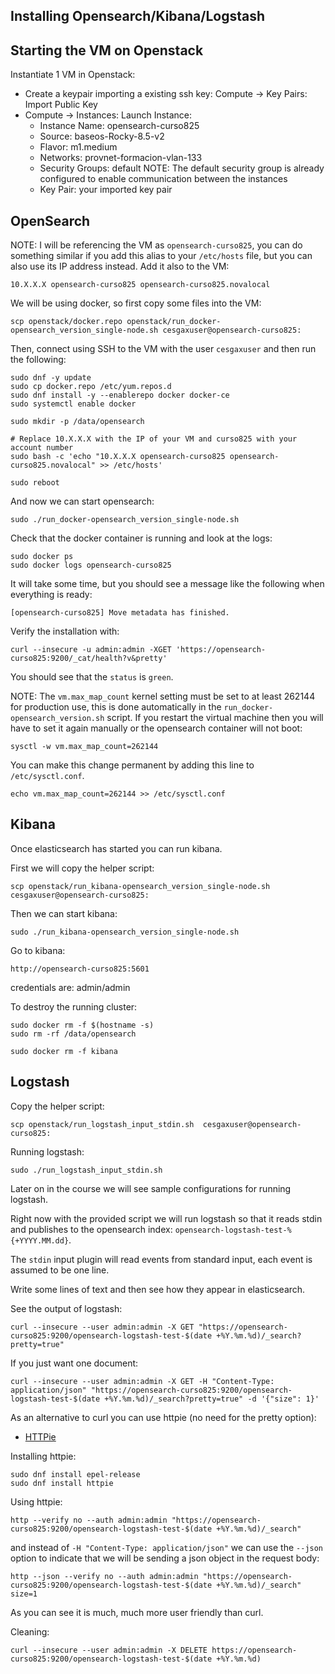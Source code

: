 ## Installing Opensearch/Kibana/Logstash
## Starting the VM on Openstack
Instantiate 1 VM in Openstack:
- Create a keypair importing a existing ssh key:  Compute -> Key Pairs: Import Public Key
- Compute -> Instances: Launch Instance:
  - Instance Name: opensearch-curso825
  - Source: baseos-Rocky-8.5-v2
  - Flavor: m1.medium
  - Networks: provnet-formacion-vlan-133
  - Security Groups: default
    NOTE: The default security group is already configured to enable communication between the instances
  - Key Pair: your imported key pair

## OpenSearch

NOTE: I will be referencing the VM as `opensearch-curso825`, you can do something similar if you add this alias to your `/etc/hosts` file, but you can also use its IP address instead. Add it also to the VM:
```
10.X.X.X opensearch-curso825 opensearch-curso825.novalocal
```

We will be using docker, so first copy some files into the VM:
```
scp openstack/docker.repo openstack/run_docker-opensearch_version_single-node.sh cesgaxuser@opensearch-curso825:
```

Then, connect using SSH to the VM with the user `cesgaxuser` and then run the following:

```
sudo dnf -y update
sudo cp docker.repo /etc/yum.repos.d
sudo dnf install -y --enablerepo docker docker-ce
sudo systemctl enable docker

sudo mkdir -p /data/opensearch

# Replace 10.X.X.X with the IP of your VM and curso825 with your account number
sudo bash -c 'echo "10.X.X.X opensearch-curso825 opensearch-curso825.novalocal" >> /etc/hosts'

sudo reboot
```

And now we can start opensearch:
```
sudo ./run_docker-opensearch_version_single-node.sh
```

Check that the docker container is running and look at the logs:
```
sudo docker ps
sudo docker logs opensearch-curso825
```
It will take some time, but you should see a message like the following when everything is ready:
```
[opensearch-curso825] Move metadata has finished.
```

Verify the installation with:
```
curl --insecure -u admin:admin -XGET 'https://opensearch-curso825:9200/_cat/health?v&pretty'
```
You should see that the `status` is `green`.

NOTE: The `vm.max_map_count` kernel setting must be set to at least 262144 for production use, this is done automatically in the `run_docker-opensearch_version.sh` script.
If you restart the virtual machine then you will have to set it again manually or the opensearch container will not boot:
```
sysctl -w vm.max_map_count=262144
```
You can make this change permanent by adding this line to `/etc/sysctl.conf`.
```
echo vm.max_map_count=262144 >> /etc/sysctl.conf
```

## Kibana
Once elasticsearch has started you can run kibana.

First we will copy the helper script:
```
scp openstack/run_kibana-opensearch_version_single-node.sh  cesgaxuser@opensearch-curso825:
```

Then we can start kibana:
```
sudo ./run_kibana-opensearch_version_single-node.sh
```

Go to kibana:

    http://opensearch-curso825:5601

credentials are: admin/admin

To destroy the running cluster:
```
sudo docker rm -f $(hostname -s)
sudo rm -rf /data/opensearch

sudo docker rm -f kibana
```

## Logstash
Copy the helper script:
```
scp openstack/run_logstash_input_stdin.sh  cesgaxuser@opensearch-curso825:
```

Running logstash:
```
sudo ./run_logstash_input_stdin.sh
```

Later on in the course we will see sample configurations for running logstash.

Right now with the provided script we will run logstash so that it reads stdin and publishes to the opensearch index: `opensearch-logstash-test-%{+YYYY.MM.dd}`.

The `stdin` input plugin will read events from standard input, each event is assumed to be one line.

Write some lines of text and then see how they appear in elasticsearch.

See the output of logstash:
```
curl --insecure --user admin:admin -X GET "https://opensearch-curso825:9200/opensearch-logstash-test-$(date +%Y.%m.%d)/_search?pretty=true"
```

If you just want one document:
```
curl --insecure --user admin:admin -X GET -H "Content-Type: application/json" "https://opensearch-curso825:9200/opensearch-logstash-test-$(date +%Y.%m.%d)/_search?pretty=true" -d '{"size": 1}'
```

As an alternative to curl you can use httpie (no need for the pretty option):
- [HTTPie](https://httpie.io/)

Installing httpie:
```
sudo dnf install epel-release
sudo dnf install httpie
```

Using httpie:
```
http --verify no --auth admin:admin "https://opensearch-curso825:9200/opensearch-logstash-test-$(date +%Y.%m.%d)/_search"
```
and instead of `-H "Content-Type: application/json"` we can use the `--json` option to indicate that we will be sending a json object in the request body:
```
http --json --verify no --auth admin:admin "https://opensearch-curso825:9200/opensearch-logstash-test-$(date +%Y.%m.%d)/_search" size=1
```
As you can see it is much, much more user friendly than curl.

Cleaning:
```
curl --insecure --user admin:admin -X DELETE https://opensearch-curso825:9200/opensearch-logstash-test-$(date +%Y.%m.%d)
```
